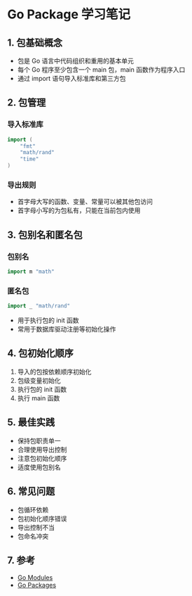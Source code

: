 # Go Package 学习笔记

## 1. 包基础概念

- 包是 Go 语言中代码组织和重用的基本单元
- 每个 Go 程序至少包含一个 main 包，main 函数作为程序入口
- 通过 import 语句导入标准库和第三方包

## 2. 包管理

### 导入标准库

```go
import (
    "fmt"
    "math/rand"
    "time"
)
```

### 导出规则

- 首字母大写的函数、变量、常量可以被其他包访问
- 首字母小写的为包私有，只能在当前包内使用

## 3. 包别名和匿名包

### 包别名

```go
import m "math"
```

### 匿名包

```go
import _ "math/rand"
```

- 用于执行包的 init 函数
- 常用于数据库驱动注册等初始化操作

## 4. 包初始化顺序

1. 导入的包按依赖顺序初始化
2. 包级变量初始化
3. 执行包的 init 函数
4. 执行 main 函数

## 5. 最佳实践

- 保持包职责单一
- 合理使用导出控制
- 注意包初始化顺序
- 适度使用包别名

## 6. 常见问题

- 包循环依赖
- 包初始化顺序错误
- 导出控制不当
- 包命名冲突

## 7. 参考

- [Go Modules](https://go.dev/doc/modules/managing-source)
- [Go Packages](https://golangdocs.com/packages-in-golang)
